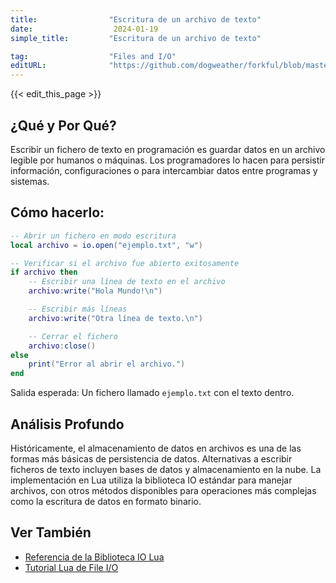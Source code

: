 ```yaml
---
title:                "Escritura de un archivo de texto"
date:                  2024-01-19
simple_title:         "Escritura de un archivo de texto"

tag:                  "Files and I/O"
editURL:              "https://github.com/dogweather/forkful/blob/master/content/es/lua/writing-a-text-file.md"
---
```


{{< edit_this_page >}}

## ¿Qué y Por Qué?
Escribir un fichero de texto en programación es guardar datos en un archivo legible por humanos o máquinas. Los programadores lo hacen para persistir información, configuraciones o para intercambiar datos entre programas y sistemas.

## Cómo hacerlo:
```Lua
-- Abrir un fichero en modo escritura
local archivo = io.open("ejemplo.txt", "w")

-- Verificar si el archivo fue abierto exitosamente
if archivo then
    -- Escribir una línea de texto en el archivo
    archivo:write("Hola Mundo!\n")

    -- Escribir más líneas
    archivo:write("Otra línea de texto.\n")

    -- Cerrar el fichero
    archivo:close()
else
    print("Error al abrir el archivo.")
end
```
Salida esperada: Un fichero llamado `ejemplo.txt` con el texto dentro.

## Análisis Profundo
Históricamente, el almacenamiento de datos en archivos es una de las formas más básicas de persistencia de datos. Alternativas a escribir ficheros de texto incluyen bases de datos y almacenamiento en la nube. La implementación en Lua utiliza la biblioteca IO estándar para manejar archivos, con otros métodos disponibles para operaciones más complejas como la escritura de datos en formato binario.

## Ver También
- [Referencia de la Biblioteca IO Lua](https://www.lua.org/manual/5.4/manual.html#6.8)
- [Tutorial Lua de File I/O](https://www.tutorialspoint.com/lua/lua_file_io.htm)

